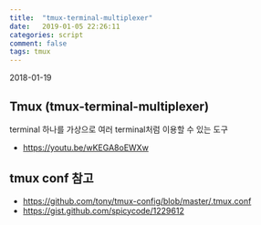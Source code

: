 ```yaml
---
title:  "tmux-terminal-multiplexer"
date:   2019-01-05 22:26:11
categories: script
comment: false
tags: tmux
---
```


2018-01-19

## Tmux (tmux-terminal-multiplexer)

terminal 하나를 가상으로 여러 terminal처럼 이용할 수 있는 도구

* https://youtu.be/wKEGA8oEWXw


## tmux conf 참고

* https://github.com/tony/tmux-config/blob/master/.tmux.conf
* https://gist.github.com/spicycode/1229612


